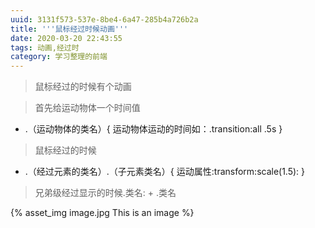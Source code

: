 ```yaml
---
uuid: 3131f573-537e-8be4-6a47-285b4a726b2a
title: '''鼠标经过时候动画'''
date: 2020-03-20 22:43:55
tags: 动画,经过时
category: 学习整理的前端
---
```


> 鼠标经过的时候有个动画

> 首先给运动物体一个时间值

  * .（运动物体的类名）{
    运动物体运动的时间如：.transition:all .5s
  }

> 鼠标经过的时候

  * .（经过元素的类名）.（子元素类名）{
  运动属性:transform:scale(1.5):
  }

> 兄弟级经过显示的时候.类名: + .类名


{% asset_img image.jpg This is an image %}